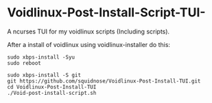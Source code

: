 # Voidlinux-Post-Install-Script-TUI-
A ncurses TUI for my voidlinux scripts (Including scripts). 

After a install of voidlinux using voidlinux-installer do this:
```
sudo xbps-install -Syu
sudo reboot
```
```
sudo xbps-install -S git
git https://github.com/squidnose/Voidlinux-Post-Install-TUI.git
cd Voidlinux-Post-Install-TUI
./Void-post-install-script.sh
```
